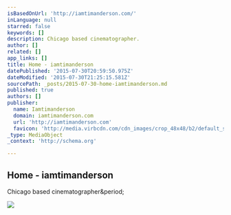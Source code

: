 ```yaml
---
isBasedOnUrl: 'http://iamtimanderson.com/'
inLanguage: null
starred: false
keywords: []
description: Chicago based cinematographer.
author: []
related: []
app_links: []
title: Home - iamtimanderson
datePublished: '2015-07-30T20:59:50.975Z'
dateModified: '2015-07-30T21:25:15.581Z'
sourcePath: _posts/2015-07-30-home-iamtimanderson.md
published: true
authors: []
publisher:
  name: Iamtimanderson
  domain: iamtimanderson.com
  url: 'http://iamtimanderson.com'
  favicon: 'http://media.virbcdn.com/cdn_images/crop_48x48/b2/default_site_icon.png'
_type: MediaObject
_context: 'http://schema.org'

---
```

<article style=""><h1>Home - iamtimanderson</h1><p>Chicago based cinematographer&amp;period;</p></article>

![](https://the-grid-user-content.s3-us-west-2.amazonaws.com/07151bb9-0988-4343-97a4-65aeca7e2421.jpg)